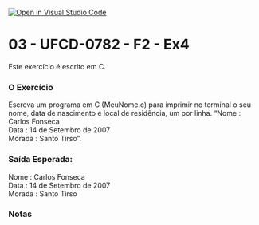 [![Open in Visual Studio Code](https://classroom.github.com/assets/open-in-vscode-c66648af7eb3fe8bc4f294546bfd86ef473780cde1dea487d3c4ff354943c9ae.svg)](https://classroom.github.com/online_ide?assignment_repo_id=9958286&assignment_repo_type=AssignmentRepo)
# 03 - UFCD-0782 - F2 - Ex4
Este exercício é escrito em C. 

### O Exercício
Escreva um programa em C (MeuNome.c) para imprimir no terminal o seu nome, data de
nascimento e local de residência, um por linha.
“Nome : Carlos Fonseca  
Data : 14 de Setembro de 2007  
Morada : Santo Tirso”.   

### Saída Esperada:
   
Nome : Carlos Fonseca  
Data : 14 de Setembro de 2007  
Morada : Santo Tirso  


### Notas


